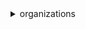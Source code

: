 <details><summary>organizations</summary><blockquote>

- **<details><summary>accept-handshake</summary><blockquote>**

  * --handshake-id
  * --cli-input-json
  * --cli-input-yaml
  * --generate-cli-skeleton


- **<details><summary>attach-policy</summary><blockquote>**

  * --policy-id
  * --target-id
  * --cli-input-json
  * --cli-input-yaml
  * --generate-cli-skeleton


- **<details><summary>cancel-handshake</summary><blockquote>**

  * --handshake-id
  * --cli-input-json
  * --cli-input-yaml
  * --generate-cli-skeleton


- **<details><summary>create-account</summary><blockquote>**

  * --email
  * --account-name
  * --role-name
  * --iam-user-access-to-billing
  * --tags
  * --cli-input-json
  * --cli-input-yaml
  * --generate-cli-skeleton


- **<details><summary>create-gov-cloud-account</summary><blockquote>**

  * --email
  * --account-name
  * --role-name
  * --iam-user-access-to-billing
  * --tags
  * --cli-input-json
  * --cli-input-yaml
  * --generate-cli-skeleton


- **<details><summary>create-organization</summary><blockquote>**

  * --feature-set
  * --cli-input-json
  * --cli-input-yaml
  * --generate-cli-skeleton


- **<details><summary>create-organizational-unit</summary><blockquote>**

  * --parent-id
  * --name
  * --tags
  * --cli-input-json
  * --cli-input-yaml
  * --generate-cli-skeleton


- **<details><summary>create-policy</summary><blockquote>**

  * --content
  * --description
  * --name
  * --type
  * --tags
  * --cli-input-json
  * --cli-input-yaml
  * --generate-cli-skeleton


- **<details><summary>decline-handshake</summary><blockquote>**

  * --handshake-id
  * --cli-input-json
  * --cli-input-yaml
  * --generate-cli-skeleton


- **<details><summary>delete-organization</summary><blockquote>**

  * --cli-input-json
  * --cli-input-yaml
  * --generate-cli-skeleton


- **<details><summary>delete-organizational-unit</summary><blockquote>**

  * --organizational-unit-id
  * --cli-input-json
  * --cli-input-yaml
  * --generate-cli-skeleton


- **<details><summary>delete-policy</summary><blockquote>**

  * --policy-id
  * --cli-input-json
  * --cli-input-yaml
  * --generate-cli-skeleton


- **<details><summary>deregister-delegated-administrator</summary><blockquote>**

  * --account-id
  * --service-principal
  * --cli-input-json
  * --cli-input-yaml
  * --generate-cli-skeleton


- **<details><summary>describe-account</summary><blockquote>**

  * --account-id
  * --cli-input-json
  * --cli-input-yaml
  * --generate-cli-skeleton


- **<details><summary>describe-create-account-status</summary><blockquote>**

  * --create-account-request-id
  * --cli-input-json
  * --cli-input-yaml
  * --generate-cli-skeleton


- **<details><summary>describe-effective-policy</summary><blockquote>**

  * --policy-type
  * --target-id
  * --cli-input-json
  * --cli-input-yaml
  * --generate-cli-skeleton


- **<details><summary>describe-handshake</summary><blockquote>**

  * --handshake-id
  * --cli-input-json
  * --cli-input-yaml
  * --generate-cli-skeleton


- **<details><summary>describe-organization</summary><blockquote>**

  * --cli-input-json
  * --cli-input-yaml
  * --generate-cli-skeleton


- **<details><summary>describe-organizational-unit</summary><blockquote>**

  * --organizational-unit-id
  * --cli-input-json
  * --cli-input-yaml
  * --generate-cli-skeleton


- **<details><summary>describe-policy</summary><blockquote>**

  * --policy-id
  * --cli-input-json
  * --cli-input-yaml
  * --generate-cli-skeleton


- **<details><summary>detach-policy</summary><blockquote>**

  * --policy-id
  * --target-id
  * --cli-input-json
  * --cli-input-yaml
  * --generate-cli-skeleton


- **<details><summary>disable-aws-service-access</summary><blockquote>**

  * --service-principal
  * --cli-input-json
  * --cli-input-yaml
  * --generate-cli-skeleton


- **<details><summary>disable-policy-type</summary><blockquote>**

  * --root-id
  * --policy-type
  * --cli-input-json
  * --cli-input-yaml
  * --generate-cli-skeleton


- **<details><summary>enable-all-features</summary><blockquote>**

  * --cli-input-json
  * --cli-input-yaml
  * --generate-cli-skeleton


- **<details><summary>enable-aws-service-access</summary><blockquote>**

  * --service-principal
  * --cli-input-json
  * --cli-input-yaml
  * --generate-cli-skeleton


- **<details><summary>enable-policy-type</summary><blockquote>**

  * --root-id
  * --policy-type
  * --cli-input-json
  * --cli-input-yaml
  * --generate-cli-skeleton


- **<details><summary>help</summary><blockquote>**

  * 


- **<details><summary>invite-account-to-organization</summary><blockquote>**

  * --target
  * --notes
  * --tags
  * --cli-input-json
  * --cli-input-yaml
  * --generate-cli-skeleton


- **<details><summary>leave-organization</summary><blockquote>**

  * --cli-input-json
  * --cli-input-yaml
  * --generate-cli-skeleton


- **<details><summary>list-accounts</summary><blockquote>**

  * --cli-input-json
  * --cli-input-yaml
  * --starting-token
  * --page-size
  * --max-items
  * --generate-cli-skeleton


- **<details><summary>list-accounts-for-parent</summary><blockquote>**

  * --parent-id
  * --cli-input-json
  * --cli-input-yaml
  * --starting-token
  * --page-size
  * --max-items
  * --generate-cli-skeleton


- **<details><summary>list-aws-service-access-for-organization</summary><blockquote>**

  * --cli-input-json
  * --cli-input-yaml
  * --starting-token
  * --page-size
  * --max-items
  * --generate-cli-skeleton


- **<details><summary>list-children</summary><blockquote>**

  * --parent-id
  * --child-type
  * --cli-input-json
  * --cli-input-yaml
  * --starting-token
  * --page-size
  * --max-items
  * --generate-cli-skeleton


- **<details><summary>list-create-account-status</summary><blockquote>**

  * --states
  * --cli-input-json
  * --cli-input-yaml
  * --starting-token
  * --page-size
  * --max-items
  * --generate-cli-skeleton


- **<details><summary>list-delegated-administrators</summary><blockquote>**

  * --service-principal
  * --cli-input-json
  * --cli-input-yaml
  * --starting-token
  * --page-size
  * --max-items
  * --generate-cli-skeleton


- **<details><summary>list-delegated-services-for-account</summary><blockquote>**

  * --account-id
  * --cli-input-json
  * --cli-input-yaml
  * --starting-token
  * --page-size
  * --max-items
  * --generate-cli-skeleton


- **<details><summary>list-handshakes-for-account</summary><blockquote>**

  * --filter
  * --cli-input-json
  * --cli-input-yaml
  * --starting-token
  * --page-size
  * --max-items
  * --generate-cli-skeleton


- **<details><summary>list-handshakes-for-organization</summary><blockquote>**

  * --filter
  * --cli-input-json
  * --cli-input-yaml
  * --starting-token
  * --page-size
  * --max-items
  * --generate-cli-skeleton


- **<details><summary>list-organizational-units-for-parent</summary><blockquote>**

  * --parent-id
  * --cli-input-json
  * --cli-input-yaml
  * --starting-token
  * --page-size
  * --max-items
  * --generate-cli-skeleton


- **<details><summary>list-parents</summary><blockquote>**

  * --child-id
  * --cli-input-json
  * --cli-input-yaml
  * --starting-token
  * --page-size
  * --max-items
  * --generate-cli-skeleton


- **<details><summary>list-policies</summary><blockquote>**

  * --filter
  * --cli-input-json
  * --cli-input-yaml
  * --starting-token
  * --page-size
  * --max-items
  * --generate-cli-skeleton


- **<details><summary>list-policies-for-target</summary><blockquote>**

  * --target-id
  * --filter
  * --cli-input-json
  * --cli-input-yaml
  * --starting-token
  * --page-size
  * --max-items
  * --generate-cli-skeleton


- **<details><summary>list-roots</summary><blockquote>**

  * --cli-input-json
  * --cli-input-yaml
  * --starting-token
  * --page-size
  * --max-items
  * --generate-cli-skeleton


- **<details><summary>list-tags-for-resource</summary><blockquote>**

  * --resource-id
  * --cli-input-json
  * --cli-input-yaml
  * --starting-token
  * --max-items
  * --generate-cli-skeleton


- **<details><summary>list-targets-for-policy</summary><blockquote>**

  * --policy-id
  * --cli-input-json
  * --cli-input-yaml
  * --starting-token
  * --page-size
  * --max-items
  * --generate-cli-skeleton


- **<details><summary>move-account</summary><blockquote>**

  * --account-id
  * --source-parent-id
  * --destination-parent-id
  * --cli-input-json
  * --cli-input-yaml
  * --generate-cli-skeleton


- **<details><summary>register-delegated-administrator</summary><blockquote>**

  * --account-id
  * --service-principal
  * --cli-input-json
  * --cli-input-yaml
  * --generate-cli-skeleton


- **<details><summary>remove-account-from-organization</summary><blockquote>**

  * --account-id
  * --cli-input-json
  * --cli-input-yaml
  * --generate-cli-skeleton


- **<details><summary>tag-resource</summary><blockquote>**

  * --resource-id
  * --tags
  * --cli-input-json
  * --cli-input-yaml
  * --generate-cli-skeleton


- **<details><summary>untag-resource</summary><blockquote>**

  * --resource-id
  * --tag-keys
  * --cli-input-json
  * --cli-input-yaml
  * --generate-cli-skeleton


- **<details><summary>update-organizational-unit</summary><blockquote>**

  * --organizational-unit-id
  * --name
  * --cli-input-json
  * --cli-input-yaml
  * --generate-cli-skeleton


- **<details><summary>update-policy</summary><blockquote>**

  * --policy-id
  * --name
  * --description
  * --content
  * --cli-input-json
  * --cli-input-yaml
  * --generate-cli-skeleton


</blockquote></details>
</blockquote></details>
</blockquote></details>
</blockquote></details>
</blockquote></details>
</blockquote></details>
</blockquote></details>
</blockquote></details>
</blockquote></details>
</blockquote></details>
</blockquote></details>
</blockquote></details>
</blockquote></details>
</blockquote></details>
</blockquote></details>
</blockquote></details>
</blockquote></details>
</blockquote></details>
</blockquote></details>
</blockquote></details>
</blockquote></details>
</blockquote></details>
</blockquote></details>
</blockquote></details>
</blockquote></details>
</blockquote></details>
</blockquote></details>
</blockquote></details>
</blockquote></details>
</blockquote></details>
</blockquote></details>
</blockquote></details>
</blockquote></details>
</blockquote></details>
</blockquote></details>
</blockquote></details>
</blockquote></details>
</blockquote></details>
</blockquote></details>
</blockquote></details>
</blockquote></details>
</blockquote></details>
</blockquote></details>
</blockquote></details>
</blockquote></details>
</blockquote></details>
</blockquote></details>
</blockquote></details>
</blockquote></details>
</blockquote></details>
</blockquote></details>
</blockquote></details>
</blockquote></details>

